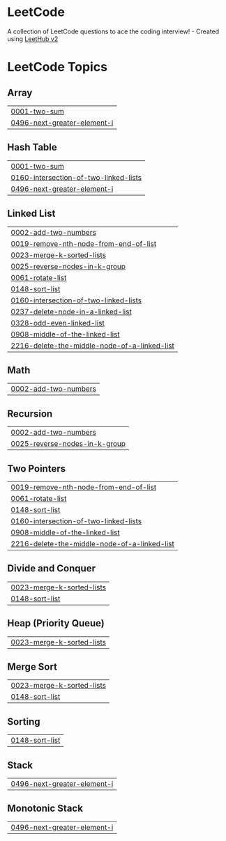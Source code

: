 # LeetCode
A collection of LeetCode questions to ace the coding interview! - Created using [LeetHub v2](https://github.com/arunbhardwaj/LeetHub-2.0)

<!---LeetCode Topics Start-->
# LeetCode Topics
## Array
|  |
| ------- |
| [0001-two-sum](https://github.com/Naveen322singh/LeetCode/tree/master/0001-two-sum) |
| [0496-next-greater-element-i](https://github.com/Naveen322singh/LeetCode/tree/master/0496-next-greater-element-i) |
## Hash Table
|  |
| ------- |
| [0001-two-sum](https://github.com/Naveen322singh/LeetCode/tree/master/0001-two-sum) |
| [0160-intersection-of-two-linked-lists](https://github.com/Naveen322singh/LeetCode/tree/master/0160-intersection-of-two-linked-lists) |
| [0496-next-greater-element-i](https://github.com/Naveen322singh/LeetCode/tree/master/0496-next-greater-element-i) |
## Linked List
|  |
| ------- |
| [0002-add-two-numbers](https://github.com/Naveen322singh/LeetCode/tree/master/0002-add-two-numbers) |
| [0019-remove-nth-node-from-end-of-list](https://github.com/Naveen322singh/LeetCode/tree/master/0019-remove-nth-node-from-end-of-list) |
| [0023-merge-k-sorted-lists](https://github.com/Naveen322singh/LeetCode/tree/master/0023-merge-k-sorted-lists) |
| [0025-reverse-nodes-in-k-group](https://github.com/Naveen322singh/LeetCode/tree/master/0025-reverse-nodes-in-k-group) |
| [0061-rotate-list](https://github.com/Naveen322singh/LeetCode/tree/master/0061-rotate-list) |
| [0148-sort-list](https://github.com/Naveen322singh/LeetCode/tree/master/0148-sort-list) |
| [0160-intersection-of-two-linked-lists](https://github.com/Naveen322singh/LeetCode/tree/master/0160-intersection-of-two-linked-lists) |
| [0237-delete-node-in-a-linked-list](https://github.com/Naveen322singh/LeetCode/tree/master/0237-delete-node-in-a-linked-list) |
| [0328-odd-even-linked-list](https://github.com/Naveen322singh/LeetCode/tree/master/0328-odd-even-linked-list) |
| [0908-middle-of-the-linked-list](https://github.com/Naveen322singh/LeetCode/tree/master/0908-middle-of-the-linked-list) |
| [2216-delete-the-middle-node-of-a-linked-list](https://github.com/Naveen322singh/LeetCode/tree/master/2216-delete-the-middle-node-of-a-linked-list) |
## Math
|  |
| ------- |
| [0002-add-two-numbers](https://github.com/Naveen322singh/LeetCode/tree/master/0002-add-two-numbers) |
## Recursion
|  |
| ------- |
| [0002-add-two-numbers](https://github.com/Naveen322singh/LeetCode/tree/master/0002-add-two-numbers) |
| [0025-reverse-nodes-in-k-group](https://github.com/Naveen322singh/LeetCode/tree/master/0025-reverse-nodes-in-k-group) |
## Two Pointers
|  |
| ------- |
| [0019-remove-nth-node-from-end-of-list](https://github.com/Naveen322singh/LeetCode/tree/master/0019-remove-nth-node-from-end-of-list) |
| [0061-rotate-list](https://github.com/Naveen322singh/LeetCode/tree/master/0061-rotate-list) |
| [0148-sort-list](https://github.com/Naveen322singh/LeetCode/tree/master/0148-sort-list) |
| [0160-intersection-of-two-linked-lists](https://github.com/Naveen322singh/LeetCode/tree/master/0160-intersection-of-two-linked-lists) |
| [0908-middle-of-the-linked-list](https://github.com/Naveen322singh/LeetCode/tree/master/0908-middle-of-the-linked-list) |
| [2216-delete-the-middle-node-of-a-linked-list](https://github.com/Naveen322singh/LeetCode/tree/master/2216-delete-the-middle-node-of-a-linked-list) |
## Divide and Conquer
|  |
| ------- |
| [0023-merge-k-sorted-lists](https://github.com/Naveen322singh/LeetCode/tree/master/0023-merge-k-sorted-lists) |
| [0148-sort-list](https://github.com/Naveen322singh/LeetCode/tree/master/0148-sort-list) |
## Heap (Priority Queue)
|  |
| ------- |
| [0023-merge-k-sorted-lists](https://github.com/Naveen322singh/LeetCode/tree/master/0023-merge-k-sorted-lists) |
## Merge Sort
|  |
| ------- |
| [0023-merge-k-sorted-lists](https://github.com/Naveen322singh/LeetCode/tree/master/0023-merge-k-sorted-lists) |
| [0148-sort-list](https://github.com/Naveen322singh/LeetCode/tree/master/0148-sort-list) |
## Sorting
|  |
| ------- |
| [0148-sort-list](https://github.com/Naveen322singh/LeetCode/tree/master/0148-sort-list) |
## Stack
|  |
| ------- |
| [0496-next-greater-element-i](https://github.com/Naveen322singh/LeetCode/tree/master/0496-next-greater-element-i) |
## Monotonic Stack
|  |
| ------- |
| [0496-next-greater-element-i](https://github.com/Naveen322singh/LeetCode/tree/master/0496-next-greater-element-i) |
<!---LeetCode Topics End-->